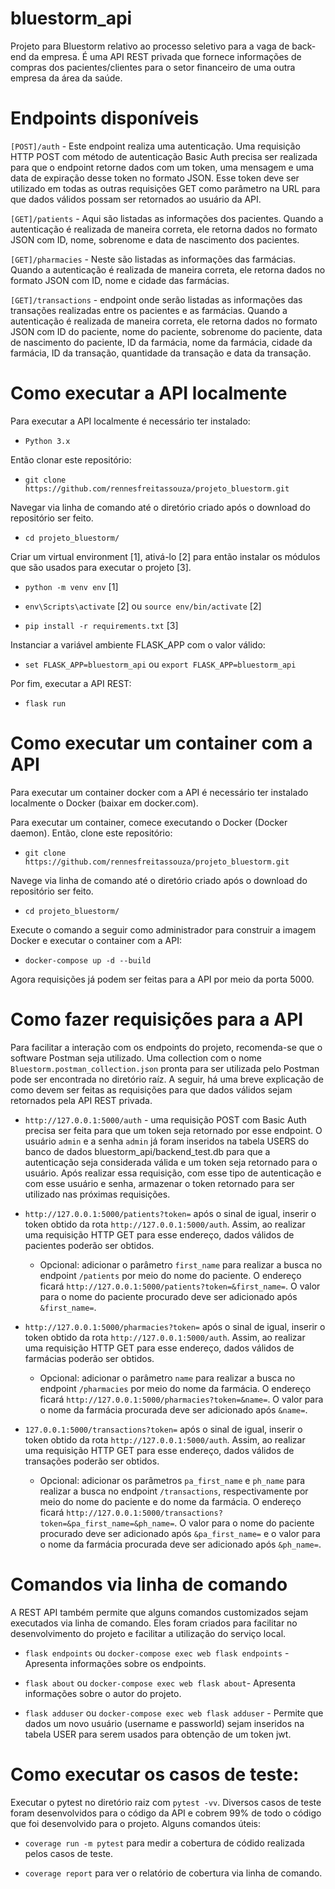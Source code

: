 # bluestorm_api
Projeto para Bluestorm relativo ao processo seletivo para a vaga de back-end da empresa. É uma API REST privada que fornece informações de compras dos pacientes/clientes para o setor financeiro de uma outra empresa da área da saúde.

# Endpoints disponíveis

`[POST]/auth` - Este endpoint realiza uma autenticação. Uma requisição HTTP POST com método de autenticação Basic Auth precisa ser realizada para que o endpoint retorne dados com um token, uma mensagem e uma data de expiração desse token no formato JSON. Esse token deve ser utilizado em todas as outras requisições GET como parâmetro na URL para que dados válidos possam ser retornados ao usuário da API.  

`[GET]/patients` - Aqui são listadas as informações dos pacientes. Quando a autenticação é realizada de maneira correta, ele retorna dados no formato JSON com ID, nome, sobrenome e data de nascimento dos pacientes.

`[GET]/pharmacies` - Neste são listadas as informações das farmácias. Quando a autenticação é realizada de maneira correta, ele retorna dados no formato JSON com ID, nome e cidade das farmácias.

`[GET]/transactions` - endpoint onde serão listadas as informações das transações realizadas entre os pacientes e as farmácias. Quando a autenticação é realizada de maneira correta, ele retorna dados no formato JSON com ID do paciente, nome do paciente, sobrenome do paciente, data de nascimento do paciente, ID da farmácia, nome da farmácia, cidade da farmácia, ID da transação, quantidade da transação e data da transação.

# Como executar a API localmente
Para executar a API localmente é necessário ter instalado:

- `Python 3.x`

Então clonar este repositório:

- `git clone https://github.com/rennesfreitassouza/projeto_bluestorm.git`

Navegar via linha de comando até o diretório criado após o download do repositório ser feito.

- `cd projeto_bluestorm/`

Criar um virtual environment [1], ativá-lo [2] para então instalar os módulos que são usados para executar o projeto [3].

- `python -m venv env` [1]

- `env\Scripts\activate` [2] ou `source env/bin/activate` [2]

- `pip install -r requirements.txt` [3]

Instanciar a variável ambiente FLASK_APP com o valor válido:

- `set FLASK_APP=bluestorm_api` ou `export FLASK_APP=bluestorm_api`

Por fim, executar a API REST:

- `flask run`

# Como executar um container com a API
Para executar um container docker com a API é necessário ter instalado localmente o Docker (baixar em docker.com).

Para executar um container, comece executando o Docker (Docker daemon). Então, clone este repositório:

- `git clone https://github.com/rennesfreitassouza/projeto_bluestorm.git`

Navege via linha de comando até o diretório criado após o download do repositório ser feito.

- `cd projeto_bluestorm/`

Execute o comando a seguir como administrador para construir a imagem Docker e executar o container com a API:

- `docker-compose up -d --build`

Agora requisições já podem ser feitas para a API por meio da porta 5000.

# Como fazer requisições para a API
Para facilitar a interação com os endpoints do projeto, recomenda-se que o software Postman seja utilizado. Uma collection com o nome `Bluestorm.postman_collection.json` pronta para ser utilizada pelo Postman pode ser encontrada no diretório raíz. A seguir, há uma breve explicação de como devem ser feitas as requisições para que dados válidos sejam retornados pela API REST privada.

- `http://127.0.0.1:5000/auth` - uma requisição POST com Basic Auth precisa ser feita para que um token seja retornado por esse endpoint. O usuário `admin` e a senha `admin` já foram inseridos na tabela USERS do banco de dados bluestorm_api/backend_test.db para que a autenticação seja considerada válida e um token seja retornado para o usuário. Após realizar essa requisição, com esse tipo de autenticação e com esse usuário e senha, armazenar o token retornado para ser utilizado nas próximas requisições.


- `http://127.0.0.1:5000/patients?token=` após o sinal de igual, inserir o token obtido da rota `http://127.0.0.1:5000/auth`. Assim, ao realizar uma requisição HTTP GET para esse endereço, dados válidos de pacientes poderão ser obtidos.
  - Opcional: adicionar o parâmetro `first_name` para realizar a busca no endpoint `/patients` por meio do nome do paciente. O endereço ficará `http://127.0.0.1:5000/patients?token=&first_name=`. O valor para o nome do paciente procurado deve ser adicionado após `&first_name=`.


- `http://127.0.0.1:5000/pharmacies?token=` após o sinal de igual, inserir o token obtido da rota `http://127.0.0.1:5000/auth`. Assim, ao realizar uma requisição HTTP GET para esse endereço, dados válidos de farmácias poderão ser obtidos.
  - Opcional: adicionar o parâmetro `name` para realizar a busca no endpoint `/pharmacies` por meio do nome da farmácia. O endereço ficará `http://127.0.0.1:5000/pharmacies?token=&name=`. O valor para o nome da farmácia procurada deve ser adicionado após `&name=`.


- `127.0.0.1:5000/transactions?token=` após o sinal de igual, inserir o token obtido da rota `http://127.0.0.1:5000/auth`. Assim, ao realizar uma requisição HTTP GET para esse endereço, dados válidos de transações poderão ser obtidos.
  - Opcional: adicionar os parâmetros `pa_first_name` e `ph_name` para realizar a busca no endpoint `/transactions`, respectivamente por meio do nome do paciente e do nome da farmácia. O endereço ficará `http://127.0.0.1:5000/transactions?token=&pa_first_name=&ph_name=`. O valor para o nome do paciente procurado deve ser adicionado após `&pa_first_name=` e o valor para o nome da farmácia procurada deve ser adicionado após `&ph_name=`.

# Comandos via linha de comando
A REST API também permite que alguns comandos customizados sejam executados via linha de comando. Eles foram criados para facilitar no desenvolvimento do projeto e facilitar a utilização do serviço local.
- `flask endpoints` ou `docker-compose exec web flask endpoints` - Apresenta informações sobre os endpoints.

- `flask about` ou `docker-compose exec web flask about`- Apresenta informações sobre o autor do projeto.

- `flask adduser` ou `docker-compose exec web flask adduser` - Permite que dados um novo usuário (username e passworld) sejam inseridos na tabela USER para serem usados para obtenção de um token jwt.

# Como executar os casos de teste:
Executar o pytest no diretório raiz com `pytest -vv`. Diversos casos de teste foram desenvolvidos para o código da API e cobrem 99% de todo o código que foi desenvolvido para o projeto. Alguns comandos úteis:

- `coverage run -m pytest` para medir a cobertura de códido realizada pelos casos de teste.

- `coverage report` para ver o relatório de cobertura via linha de comando.
